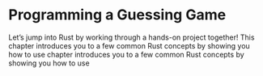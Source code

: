 # Programming a Guessing Game

Let’s jump into Rust by working through a hands-on project together! This
chapter introduces you to a few common Rust concepts by showing you how to use
chapter introduces you to a few common Rust concepts by showing you how to use